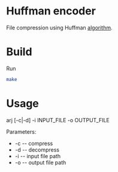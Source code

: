 # Huffman encoder

File compression using Huffman 
[algorithm](https://en.wikipedia.org/wiki/Huffman_coding).

# Build

Run

```bash
make
```

# Usage

arj [-c|-d] -i INPUT_FILE -o OUTPUT_FILE

Parameters:
* -c -- compress
* -d -- decompress 
* -i -- input file path
* -o -- output file path

